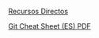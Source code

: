 [Recursos Directos](https://services.github.com/resources/)


[Git Cheat Sheet (ES) PDF](https://services.github.com/kit/downloads/es_ES/github-git-cheat-sheet.pdf)